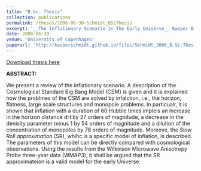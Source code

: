 ```yaml
---
title: "B.Sc. Thesis"
collection: publications
permalink: /theses/2006-06-30-Schmidt_BScThesis
excerpt: '__The Inflationary Scenario in The Early Universe__ Kasper B. Schmidt & Juliane M. Møller (2006)'
date: 2006-06-30
venue: 'University of Copenhagen'
paperurl: 'http://kasperschmidt.github.io/files/Schmidt_2006_B.Sc.Thesis.pdf'
---
```


[Download thesis here](http://kasperschmidt.github.io/files/Schmidt_2006_B.Sc.Thesis.pdf)

__ABSTRACT:__

We present a review of the inflationary scenario. A description of the Cosmological Standard Big Bang Model (CSM) is given and it is explained how the problmes of the CSM are solved by infalction, i.e., the horizon, flatness, large scale structures and monopole problems. In particualr, it is shown that inflation with a duration of 60 Hubble times impleis an increase in the horizon distance dH by 27 orders of magnitude, a decrease in the denisity parameter minus 1 by 54 orders of magnitude and a dilution of the concentration of monopoles by 78 orders of magnitude. Moreove, the *Slow Roll approximation* (SR), whihc is a specific model of inflation, is described. The parameters of this model can be directly compared with cosmological observations. Using the results from the Wilkinson Microwave Anisotropy Probe three-year data (WMAP3), it shall be argued that the SR approximateion is a valid model for the early Universe. 